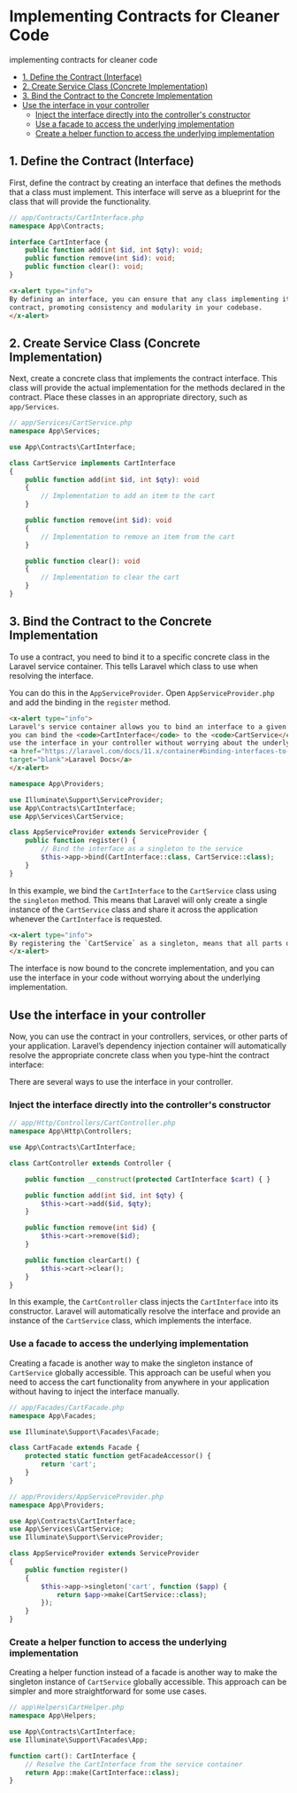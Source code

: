 # Implementing Contracts for Cleaner Code

implementing contracts for cleaner code

- [1. Define the Contract (Interface)](#1-define-the-contract-interface)
- [2. Create Service Class (Concrete Implementation)](#2-create-service-class-concrete-implementation)
- [3. Bind the Contract to the Concrete Implementation](#3-bind-the-contract-to-the-concrete-implementation)
- [Use the interface in your controller](#use-the-interface-in-your-controller)
  - [Inject the interface directly into the controller's constructor](#inject-the-interface-directly-into-the-controllers-constructor)
  - [Use a facade to access the underlying implementation](#use-a-facade-to-access-the-underlying-implementation)
  - [Create a helper function to access the underlying implementation](#create-a-helper-function-to-access-the-underlying-implementation)

## 1. Define the Contract (Interface)

First, define the contract by creating an interface that defines the methods that a class must
implement. This interface will serve as a blueprint for the class that will provide the
functionality.

```php +torchlight-php
// app/Contracts/CartInterface.php
namespace App\Contracts;

interface CartInterface {
    public function add(int $id, int $qty): void;
    public function remove(int $id): void;
    public function clear(): void;
}
```

```html +parse
<x-alert type="info">
By defining an interface, you can ensure that any class implementing it adheres to a specific
contract, promoting consistency and modularity in your codebase.
</x-alert>
```

## 2. Create Service Class (Concrete Implementation)

Next, create a concrete class that implements the contract interface. This class will provide the
actual implementation for the methods declared in the contract. Place these classes in an
appropriate directory, such as `app/Services`.

```php +torchlight-php
// app/Services/CartService.php
namespace App\Services;

use App\Contracts\CartInterface;

class CartService implements CartInterface
{
    public function add(int $id, int $qty): void
    {
        // Implementation to add an item to the cart
    }

    public function remove(int $id): void
    {
        // Implementation to remove an item from the cart
    }

    public function clear(): void
    {
        // Implementation to clear the cart
    }
}
```

## 3. Bind the Contract to the Concrete Implementation

To use a contract, you need to bind it to a specific concrete class in the Laravel service
container. This tells Laravel which class to use when resolving the interface.

You can do this in the `AppServiceProvider`. Open `AppServiceProvider.php` and add the binding in
the `register` method.

```html +parse
<x-alert type="info">
Laravel's service container allows you to bind an interface to a given implementation. For example,
you can bind the <code>CartInterface</code> to the <code>CartService</code> class, enabling you to
use the interface in your controller without worrying about the underlying implementation.
<a href="https://laravel.com/docs/11.x/container#binding-interfaces-to-implementations"
target="blank">Laravel Docs</a>
</x-alert>
```

```php +torchlight-php
namespace App\Providers;

use Illuminate\Support\ServiceProvider;
use App\Contracts\CartInterface;
use App\Services\CartService;

class AppServiceProvider extends ServiceProvider {
    public function register() {
        // Bind the interface as a singleton to the service
        $this->app->bind(CartInterface::class, CartService::class);
    }
}
```

In this example, we bind the `CartInterface` to the `CartService` class using the `singleton` method.
This means that Laravel will only create a single instance of the `CartService` class and share it
across the application whenever the `CartInterface` is requested.

```html +parse
<x-alert type="info">
By registering the `CartService` as a singleton, means that all parts of your application will share the same cart instance.
</x-alert>
```

The interface is now bound to the concrete implementation, and you can use the interface in your code
without worrying about the underlying implementation. 

## Use the interface in your controller

Now, you can use the contract in your controllers, services, or other parts of your application.
Laravel’s dependency injection container will automatically resolve the appropriate concrete class
when you type-hint the contract interface:


There are several ways to use the interface in your controller.

### Inject the interface directly into the controller's constructor

```php +torchlight-php
// app/Http/Controllers/CartController.php
namespace App\Http\Controllers;

use App\Contracts\CartInterface;

class CartController extends Controller {

    public function __construct(protected CartInterface $cart) { }

    public function add(int $id, int $qty) {
        $this->cart->add($id, $qty);
    }

    public function remove(int $id) {
        $this->cart->remove($id);
    }

    public function clearCart() {
        $this->cart->clear();
    }
}
```

In this example, the `CartController` class injects the `CartInterface` into its constructor. Laravel
will automatically resolve the interface and provide an instance of the `CartService` class, which
implements the interface.

### Use a facade to access the underlying implementation

Creating a facade is another way to make the singleton instance of `CartService` globally accessible.
This approach can be useful when you need to access the cart functionality from anywhere in your
application without having to inject the interface manually.

```php +torchlight-php
// app/Facades/CartFacade.php
namespace App\Facades;

use Illuminate\Support\Facades\Facade;

class CartFacade extends Facade {
    protected static function getFacadeAccessor() {
        return 'cart';
    }
}
```

```php +torchlight-php
// app/Providers/AppServiceProvider.php
namespace App\Providers;

use App\Contracts\CartInterface;
use App\Services\CartService;
use Illuminate\Support\ServiceProvider;

class AppServiceProvider extends ServiceProvider
{
    public function register()
    {
        $this->app->singleton('cart', function ($app) {
            return $app->make(CartService::class);
        });
    }
}
```


### Create a helper function to access the underlying implementation

Creating a helper function instead of a facade is another way to make the singleton instance of
`CartService` globally accessible. This approach can be simpler and more straightforward for some
use cases.

```php +torchlight-php
// app\Helpers\CartHelper.php
namespace App\Helpers;

use App\Contracts\CartInterface;
use Illuminate\Support\Facades\App;

function cart(): CartInterface {
    // Resolve the CartInterface from the service container
    return App::make(CartInterface::class);
}
```